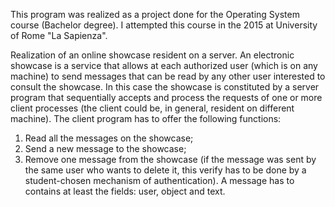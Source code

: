 This program was realized as a project done for the Operating System course (Bachelor degree). I attempted this course in the 2015
at University of Rome "La Sapienza".

Realization of an online showcase resident on a server. 
An electronic showcase is a service that allows at each authorized user (which is on any machine) to send messages that 
can be read by any other user interested to consult the showcase. In this case the showcase is constituted by a server 
program that sequentially accepts and process the requests of one or more client processes (the client could be, in general, 
resident on different machine). The client program has to offer the following functions:
1)	Read all the messages on the showcase;
2)	Send a new message to the showcase;
3)	Remove one message from the showcase (if the message was sent by the same user who wants to delete it, this verify has to be done by a student-chosen mechanism of authentication).
A message has to contains at least the fields: user, object and text.
